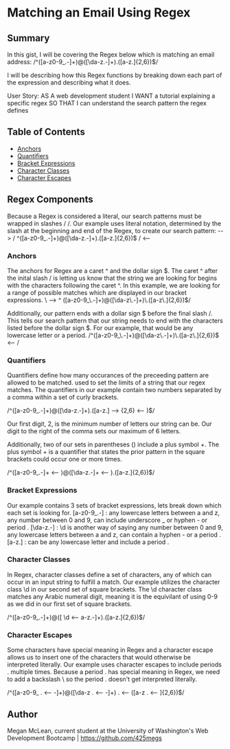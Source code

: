 # Matching an Email Using Regex

## Summary
In this gist, I will be covering the Regex below which is matching an email address:
/^([a-z0-9_\.-]+)@([\da-z\.-]+)\.([a-z\.]{2,6})$/

I will be describing how this Regex functions by breaking down each part of the expression and describing what it does.

User Story:
AS A web development student
I WANT a tutorial explaining a specific regex
SO THAT I can understand the search pattern the regex defines

## Table of Contents
- [Anchors](#anchors)
- [Quantifiers](#quantifiers)
- [Bracket Expressions](#bracket-expressions)
- [Character Classes](#character-classes)
- [Character Escapes](#character-escapes)


## Regex Components
Because a Regex is considered a literal, our search patterns must be wrapped in slashes / /. Our example uses literal notation, determined by the slash at the beginning and end of the Regex, to create our search pattern:
--> /   ^([a-z0-9_\.-]+)@([\da-z\.-]+)\.([a-z\.]{2,6})$     / <--


### Anchors
The anchors for Regex are a caret ^ and the dollar sign $. 
The caret ^ after the inital slash / is letting us know that the string we are looking for begins with the characters following the caret ^. In this example, we are looking for a range of possible matches which are displayed in our bracket expressions. 
\ --> ^  ([a-z0-9_\.-]+)@([\da-z\.-]+)\.([a-z\.]{2,6})$/

Additionally, our pattern ends with a dollar sign $ before the final slash /. This tells our search pattern that our string needs to end with the characters listed before the dollar sign $. For our example, that would be any lowercase letter or a period. 
/^([a-z0-9_\.-]+)@([\da-z\.-]+)\.([a-z\.]{2,6})$ <--   /


### Quantifiers
Quantifiers define how many occurances of the preceeding pattern are allowed to be matched. used to set the limits of a string that our regex matches. The quantifiers in our example contain two numbers separated by a comma within a set of curly brackets. 

/^([a-z0-9_\.-]+)@([\da-z\.-]+)\.([a-z\.]    --> {2,6} <--    )$/

Our first digit, 2, is the minimum number of letters our string can be. 
Our digit to the right of the comma sets our maximum of 6 letters.

Additionally, two of our sets in parentheses () include a plus symbol +. The plus symbol + is a quantifier that states the prior pattern in the square brackets could occur one or more times.

/^([a-z0-9_\.-]+ <--    )@([\da-z\.-]+ <--    )\.([a-z\.]{2,6})$/


### Bracket Expressions
Our example contains 3 sets of bracket expressions, lets break down which each set is looking for.
[a-z0-9_\.-] : any lowercase letters between a and z, any number between 0 and 9, can include  underscore _ or hyphen - or period .
[\da-z\.-] : \d is another way of saying any number between 0 and 9, any lowercase letters between a and z, can contain a hyphen - or a period .
[a-z\.] : can be any lowercase letter and include a period .


### Character Classes
In Regex, character classes define a set of characters, any of which can occur in an input string to fulfill a match. Our example utilizes the character class \d in our second set of square brackets. The \d character class matches any Arabic numeral digit, meaning it is the equivilant of using 0-9 as we did in our first set of square brackets.

/^([a-z0-9_\.-]+)@([ \d <--    a-z\.-]+)\.([a-z\.]{2,6})$/


### Character Escapes
Some characters have special meaning in Regex and a character escape allows us to insert one of the characters that would otherwise be interpreted literally. 
Our example uses character escapes to include periods . multiple times. Because a period . has special meaning in Regex, we need to add a backslash \ so the period . doesn't get interpreted literally. 

/^([a-z0-9_  \. <--    -]+)@([\da-z  \. <--    -]+)  \. <--    ([a-z \. <--    ]{2,6})$/


## Author
Megan McLean, current student at the University of Washington's Web Development Bootcamp | https://github.com/425megs